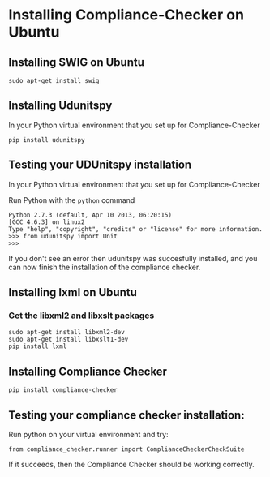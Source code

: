 # Installing Compliance-Checker on Ubuntu


## Installing SWIG on Ubuntu

```
sudo apt-get install swig
```

## Installing Udunitspy

In your Python virtual environment that you set up for Compliance-Checker

```
pip install udunitspy
```

## Testing your UDUnitspy installation

In your Python virtual environment that you set up for Compliance-Checker

Run Python with the `python` command

```
Python 2.7.3 (default, Apr 10 2013, 06:20:15) 
[GCC 4.6.3] on linux2
Type "help", "copyright", "credits" or "license" for more information.
>>> from udunitspy import Unit
>>> 
```

If you don't see an error then udunitspy was succesfully installed, and you can now finish the installation of the compliance checker.

## Installing lxml on Ubuntu

### Get the libxml2 and libxslt packages

```
sudo apt-get install libxml2-dev
sudo apt-get install libxslt1-dev
pip install lxml
```

## Installing Compliance Checker

```
pip install compliance-checker
```

## Testing your compliance checker installation:

Run python on your virtual environment and try:

```
from compliance_checker.runner import ComplianceCheckerCheckSuite
```

If it succeeds, then the Compliance Checker should be working correctly.


